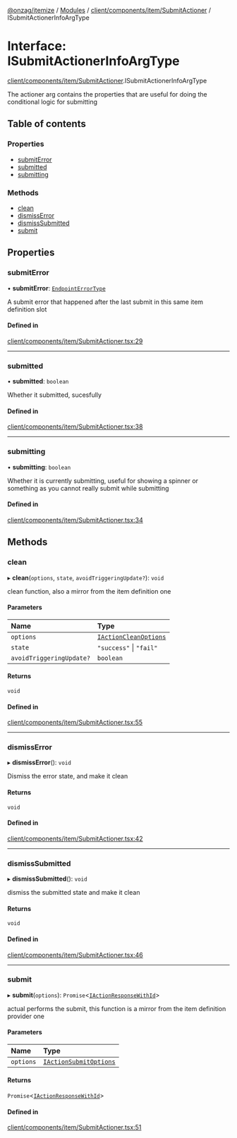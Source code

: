 [@onzag/itemize](../README.md) / [Modules](../modules.md) / [client/components/item/SubmitActioner](../modules/client_components_item_SubmitActioner.md) / ISubmitActionerInfoArgType

# Interface: ISubmitActionerInfoArgType

[client/components/item/SubmitActioner](../modules/client_components_item_SubmitActioner.md).ISubmitActionerInfoArgType

The actioner arg contains the properties that are useful
for doing the conditional logic for submitting

## Table of contents

### Properties

- [submitError](client_components_item_SubmitActioner.ISubmitActionerInfoArgType.md#submiterror)
- [submitted](client_components_item_SubmitActioner.ISubmitActionerInfoArgType.md#submitted)
- [submitting](client_components_item_SubmitActioner.ISubmitActionerInfoArgType.md#submitting)

### Methods

- [clean](client_components_item_SubmitActioner.ISubmitActionerInfoArgType.md#clean)
- [dismissError](client_components_item_SubmitActioner.ISubmitActionerInfoArgType.md#dismisserror)
- [dismissSubmitted](client_components_item_SubmitActioner.ISubmitActionerInfoArgType.md#dismisssubmitted)
- [submit](client_components_item_SubmitActioner.ISubmitActionerInfoArgType.md#submit)

## Properties

### submitError

• **submitError**: [`EndpointErrorType`](../modules/base_errors.md#endpointerrortype)

A submit error that happened after the last submit in this same
item definition slot

#### Defined in

[client/components/item/SubmitActioner.tsx:29](https://github.com/onzag/itemize/blob/f2f29986/client/components/item/SubmitActioner.tsx#L29)

___

### submitted

• **submitted**: `boolean`

Whether it submitted, sucesfully

#### Defined in

[client/components/item/SubmitActioner.tsx:38](https://github.com/onzag/itemize/blob/f2f29986/client/components/item/SubmitActioner.tsx#L38)

___

### submitting

• **submitting**: `boolean`

Whether it is currently submitting, useful for showing a spinner or something
as you cannot really submit while submitting

#### Defined in

[client/components/item/SubmitActioner.tsx:34](https://github.com/onzag/itemize/blob/f2f29986/client/components/item/SubmitActioner.tsx#L34)

## Methods

### clean

▸ **clean**(`options`, `state`, `avoidTriggeringUpdate?`): `void`

clean function, also a mirror from the item definition one

#### Parameters

| Name | Type |
| :------ | :------ |
| `options` | [`IActionCleanOptions`](client_providers_item.IActionCleanOptions.md) |
| `state` | ``"success"`` \| ``"fail"`` |
| `avoidTriggeringUpdate?` | `boolean` |

#### Returns

`void`

#### Defined in

[client/components/item/SubmitActioner.tsx:55](https://github.com/onzag/itemize/blob/f2f29986/client/components/item/SubmitActioner.tsx#L55)

___

### dismissError

▸ **dismissError**(): `void`

Dismiss the error state, and make it clean

#### Returns

`void`

#### Defined in

[client/components/item/SubmitActioner.tsx:42](https://github.com/onzag/itemize/blob/f2f29986/client/components/item/SubmitActioner.tsx#L42)

___

### dismissSubmitted

▸ **dismissSubmitted**(): `void`

dismiss the submitted state and make it clean

#### Returns

`void`

#### Defined in

[client/components/item/SubmitActioner.tsx:46](https://github.com/onzag/itemize/blob/f2f29986/client/components/item/SubmitActioner.tsx#L46)

___

### submit

▸ **submit**(`options`): `Promise`<[`IActionResponseWithId`](client_providers_item.IActionResponseWithId.md)\>

actual performs the submit, this function is a mirror from the
item definition provider one

#### Parameters

| Name | Type |
| :------ | :------ |
| `options` | [`IActionSubmitOptions`](client_providers_item.IActionSubmitOptions.md) |

#### Returns

`Promise`<[`IActionResponseWithId`](client_providers_item.IActionResponseWithId.md)\>

#### Defined in

[client/components/item/SubmitActioner.tsx:51](https://github.com/onzag/itemize/blob/f2f29986/client/components/item/SubmitActioner.tsx#L51)
